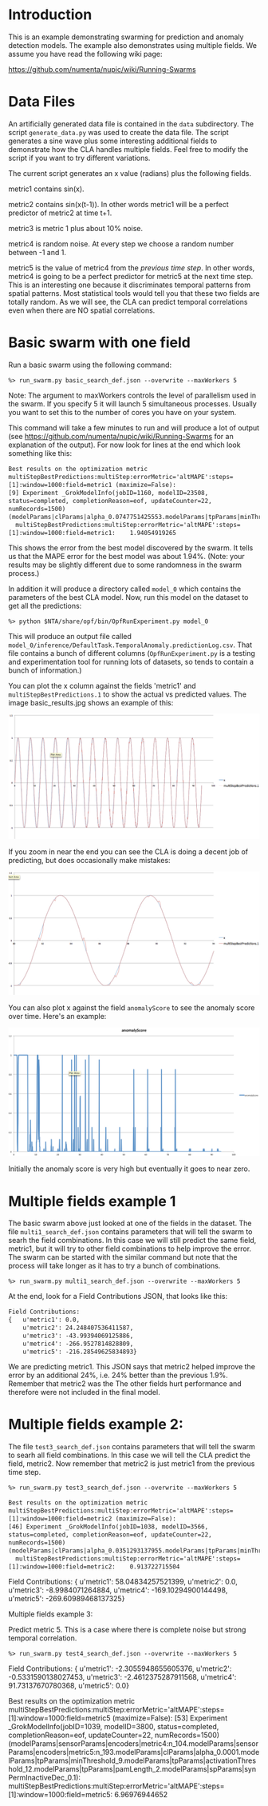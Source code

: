 Introduction
============

This is an example demonstrating swarming for prediction and anomaly detection
models. The example also demonstrates using multiple fields. We assume you have
read the following wiki page:

https://github.com/numenta/nupic/wiki/Running-Swarms


Data Files
==========

An artificially generated data file is contained in the `data` subdirectory. The
script `generate_data.py` was used to create the data file. The script generates
a sine wave plus some interesting additional fields to demonstrate how the CLA
handles multiple fields. Feel free to modify the script if you want to try
different variations.

The current script generates an x value (radians) plus the following fields.

metric1 contains sin(x).

metric2 contains sin(x(t-1)). In other words metric1 will be a perfect predictor
of metric2 at time t+1.

metric3 is metric 1 plus about 10% noise.

metric4 is random noise. At every step we choose a random number between -1 and
1.

metric5 is the value of metric4 from the *previous time step*. In other words,
metric4 is going to be a perfect predictor for metric5 at the next time step.
This is an interesting one because it discriminates temporal patterns from
spatial patterns. Most statistical tools would tell you that these two fields
are totally random. As we will see, the CLA can predict temporal correlations
even when there are NO spatial correlations. 




Basic swarm with one field
==========================

Run a basic swarm using the following command:

```
%> run_swarm.py basic_search_def.json --overwrite --maxWorkers 5
```

Note: The argument to maxWorkers controls the level of parallelism used
in the swarm. If you specify 5 it will launch 5 simultaneous processes. Usually
you want to set this to the number of cores you have on your system.

This command will take a few minutes to run and will produce a lot of output
(see https://github.com/numenta/nupic/wiki/Running-Swarms for an explanation of
the output). For now look for lines at the end which look something like this:

```
Best results on the optimization metric multiStepBestPredictions:multiStep:errorMetric='altMAPE':steps=[1]:window=1000:field=metric1 (maximize=False):
[9] Experiment _GrokModelInfo(jobID=1160, modelID=23508, status=completed, completionReason=eof, updateCounter=22, numRecords=1500) (modelParams|clParams|alpha_0.0747751425553.modelParams|tpParams|minThreshold_11.modelParams|tpParams|activationThreshold_15.modelParams|tpParams|pamLength_4.modelParams|sensorParams|encoders|metric1:n_444.modelParams|spParams|synPermInactiveDec_0.0302633922224):
  multiStepBestPredictions:multiStep:errorMetric='altMAPE':steps=[1]:window=1000:field=metric1:    1.94054919265
```

This shows the error from the best model discovered by the swarm. It tells us
that the MAPE error for the best model was about 1.94%. (Note: your results may
be slightly different due to some randomness in the swarm process.)

In addition it will produce a directory called `model_0` which contains
the parameters of the best CLA model. Now, run this model on the dataset to get
all the predictions:

```
%> python $NTA/share/opf/bin/OpfRunExperiment.py model_0
```

This will produce an output file called
`model_0/inference/DefaultTask.TemporalAnomaly.predictionLog.csv`. That file
contains a bunch of different columns (`OpfRunExperiment.py` is a testing and
experimentation tool for running lots of datasets, so tends to contain a bunch
of information.)

You can plot the x column against the fields 'metric1' and
`multiStepBestPredictions.1` to show the actual vs predicted values.
The image basic_results.jpg shows an example of this:

![](images/basic_results.jpg)

If you zoom in near the end you can see the CLA is doing a decent job of predicting,
but does occasionally make mistakes:

![](images/basic_results2.jpg)

You can also plot x against the field `anomalyScore` to see the anomaly score over time.
Here's an example:

![](images/basic_anomaly_score.jpg)

Initially the anomaly score is very high but eventually it goes to near zero. 


Multiple fields example 1
=========================

The basic swarm above just looked at one of the fields in the dataset. The file 
`multi1_search_def.json` contains parameters that will tell the swarm to
searh the field combinations. In this case we will still predict the same
field, metric1, but it will try to other field combinations to help improve the error.
The swarm can be started with the similar command but note that the process will
take longer as it has to try a bunch of combinations.

```
%> run_swarm.py multi1_search_def.json --overwrite --maxWorkers 5
```

At the end, look for a Field Contributions JSON, that looks like this:

```
Field Contributions:
{   u'metric1': 0.0,
    u'metric2': 24.248407536411587,
    u'metric3': -43.99394069125886,
    u'metric4': -266.9527814828809,
    u'metric5': -216.28549625834893}
```

We are predicting metric1. This JSON says that metric2 helped improve the error
by an additional 24%, i.e. 24% better than the previous 1.9%. Remember that metric2
was the The other fields
hurt performance and therefore were not included in the final model.




Multiple fields example 2:
=========================


The file `test3_search_def.json` contains parameters that will tell the swarm to
searh all field combinations. In this case we will tell the CLA predict the
field, metric2. Now remember that metric2 is just metric1 from the previous
time step.

```
%> run_swarm.py test3_search_def.json --overwrite --maxWorkers 5
```

```
Best results on the optimization metric multiStepBestPredictions:multiStep:errorMetric='altMAPE':steps=[1]:window=1000:field=metric2 (maximize=False):
[46] Experiment _GrokModelInfo(jobID=1038, modelID=3566, status=completed, completionReason=eof, updateCounter=22, numRecords=1500) (modelParams|clParams|alpha_0.0351293137955.modelParams|tpParams|minThreshold_10.modelParams|tpParams|activationThreshold_13.modelParams|tpParams|pamLength_2.modelParams|sensorParams|encoders|metric2:n_500.modelParams|sensorParams|encoders|metric1:n_145.modelParams|spParams|synPermInactiveDec_0.0771153642407):
  multiStepBestPredictions:multiStep:errorMetric='altMAPE':steps=[1]:window=1000:field=metric2:    0.913722715504
```


Field Contributions:
{   u'metric1': 58.04834257521399,
    u'metric2': 0.0,
    u'metric3': -8.9984071264884,
    u'metric4': -169.10294900144498,
    u'metric5': -269.60989468137325}
    



Multiple fields example 3:

Predict metric 5. This is a case where there is complete noise but strong
temporal correlation.

```
%> run_swarm.py test4_search_def.json --overwrite --maxWorkers 5
```

Field Contributions:
{   u'metric1': -2.3055948655605376,
    u'metric2': -0.5331590138027453,
    u'metric3': -2.4612375287911568,
    u'metric4': 91.73137670780368,
    u'metric5': 0.0}

Best results on the optimization metric multiStepBestPredictions:multiStep:errorMetric='altMAPE':steps=[1]:window=1000:field=metric5 (maximize=False):
[53] Experiment _GrokModelInfo(jobID=1039, modelID=3800, status=completed, completionReason=eof, updateCounter=22, numRecords=1500) (modelParams|sensorParams|encoders|metric4:n_104.modelParams|sensorParams|encoders|metric5:n_193.modelParams|clParams|alpha_0.0001.modelParams|tpParams|minThreshold_9.modelParams|tpParams|activationThreshold_12.modelParams|tpParams|pamLength_2.modelParams|spParams|synPermInactiveDec_0.1):
  multiStepBestPredictions:multiStep:errorMetric='altMAPE':steps=[1]:window=1000:field=metric5:    6.96976944652

